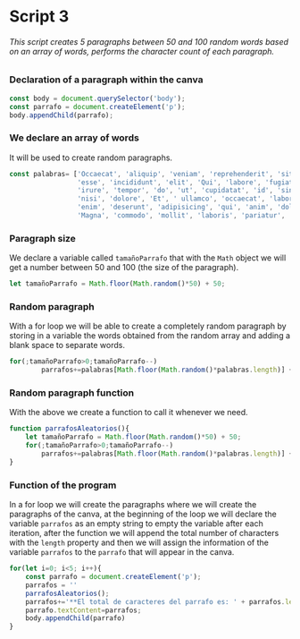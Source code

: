 # Script 3

###### This script creates 5 paragraphs between 50 and 100 random words based on an array of words, performs the character count of each paragraph.

### Declaration of a paragraph within the canva
```javascript
const body = document.querySelector('body');
const parrafo = document.createElement('p');
body.appendChild(parrafo);
```
### We declare an array of words
It will be used to create random paragraphs.
```javascript
const palabras= ['Occaecat', 'aliquip', 'veniam', 'reprehenderit', 'sit', 'Cillum',
                 'esse', 'incididunt', 'elit', 'Qui', 'labore', 'fugiat', 'Duis', 'nulla',
                 'irure', 'tempor', 'do', 'ut', 'cupidatat', 'id', 'sint', 'quis', 'sunt',
                 'nisi', 'dolore', 'Et', ' ullamco', 'occaecat', 'laborum', 'aliqua', 
                 'enim', 'deserunt', 'adipisicing', 'qui', 'anim', 'dolor', 'minim', 'officia',
                 'Magna', 'commodo', 'mollit', 'laboris', 'pariatur', 'ea'];
```
### Paragraph size
We declare a variable called `tamañoParrafo` that with the `Math` object we will get a number between 50 and 100 (the size of the paragraph).
```javascript
let tamañoParrafo = Math.floor(Math.random()*50) + 50;
```
### Random paragraph
With a for loop we will be able to create a completely random paragraph by storing in a variable the words obtained from the random array and adding a blank space to separate words.
```javascript
for(;tamañoParrafo>0;tamañoParrafo--)
        parrafos+=palabras[Math.floor(Math.random()*palabras.length)] + ' '
```

### Random paragraph function
With the above we create a function to call it whenever we need.
```javascript
function parrafosAleatorios(){
    let tamañoParrafo = Math.floor(Math.random()*50) + 50;
    for(;tamañoParrafo>0;tamañoParrafo--)
        parrafos+=palabras[Math.floor(Math.random()*palabras.length)] + ' '
}
```
### Function of the program
In a for loop we will create the paragraphs where we will create the paragraphs of the canva, at the beginning of the loop we will declare the variable `parrafos` as an empty string to empty the variable after each iteration, after the function we will append the total number of characters with the `length` property and then we will assign the information of the variable `parrafos` to the `parrafo` that will appear in the canva.
```javascript
for(let i=0; i<5; i++){
    const parrafo = document.createElement('p');
    parrafos = ''
    parrafosAleatorios();
    parrafos+='**El total de caracteres del parrafo es: ' + parrafos.length + '**'
    parrafo.textContent=parrafos;
    body.appendChild(parrafo)
}
```